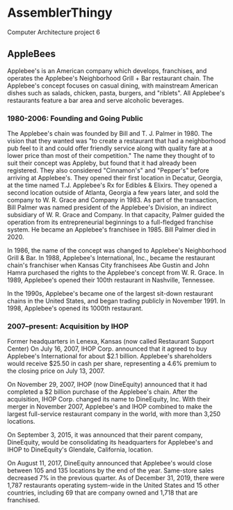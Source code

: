 # AssemblerThingy
Computer Architecture project 6
## AppleBees
Applebee's is an American company which develops, franchises, and operates the Applebee's Neighborhood Grill + Bar restaurant chain. The Applebee's concept focuses on casual dining, with mainstream American dishes such as salads, chicken, pasta, burgers, and "riblets". All Applebee's restaurants feature a bar area and serve alcoholic beverages.

### 1980-2006: Founding and Going Public
The Applebee's chain was founded by Bill and T. J. Palmer in 1980. The vision that they wanted was "to create a restaurant that had a neighborhood pub feel to it and could offer friendly service along with quality fare at a lower price than most of their competition." The name they thought of to suit their concept was Appleby, but found that it had already been registered. They also considered "Cinnamon's" and "Pepper's" before arriving at Applebee's. They opened their first location in Decatur, Georgia, at the time named T.J. Applebee's Rx for Edibles & Elixirs. They opened a second location outside of Atlanta, Georgia a few years later, and sold the company to W. R. Grace and Company in 1983. As part of the transaction, Bill Palmer was named president of the Applebee's Division, an indirect subsidiary of W. R. Grace and Company. In that capacity, Palmer guided the operation from its entrepreneurial beginnings to a full-fledged franchise system. He became an Applebee's franchisee in 1985. Bill Palmer died in 2020.

In 1986, the name of the concept was changed to Applebee's Neighborhood Grill & Bar. In 1988, Applebee's International, Inc., became the restaurant chain's franchiser when Kansas City franchisees Abe Gustin and John Hamra purchased the rights to the Applebee's concept from W. R. Grace. In 1989, Applebee's opened their 100th restaurant in Nashville, Tennessee.

In the 1990s, Applebee's became one of the largest sit-down restaurant chains in the United States, and began trading publicly in November 1991. In 1998, Applebee's opened its 1000th restaurant.

### 2007–present: Acquisition by IHOP

Former headquarters in Lenexa, Kansas (now called Restaurant Support Center)
On July 16, 2007, IHOP Corp. announced that it agreed to buy Applebee's International for about $2.1 billion. Applebee's shareholders would receive $25.50 in cash per share, representing a 4.6% premium to the closing price on July 13, 2007.

On November 29, 2007, IHOP (now DineEquity) announced that it had completed a $2 billion purchase of the Applebee's chain. After the acquisition, IHOP Corp. changed its name to DineEquity, Inc. With their merger in November 2007, Applebee's and IHOP combined to make the largest full-service restaurant company in the world, with more than 3,250 locations.

On September 3, 2015, it was announced that their parent company, DineEquity, would be consolidating its headquarters for Applebee's and IHOP to DineEquity's Glendale, California, location.

On August 11, 2017, DineEquity announced that Applebee's would close between 105 and 135 locations by the end of the year. Same-store sales decreased 7% in the previous quarter. As of December 31, 2019, there were 1,787 restaurants operating system-wide in the United States and 15 other countries, including 69 that are company owned and 1,718 that are franchised.
